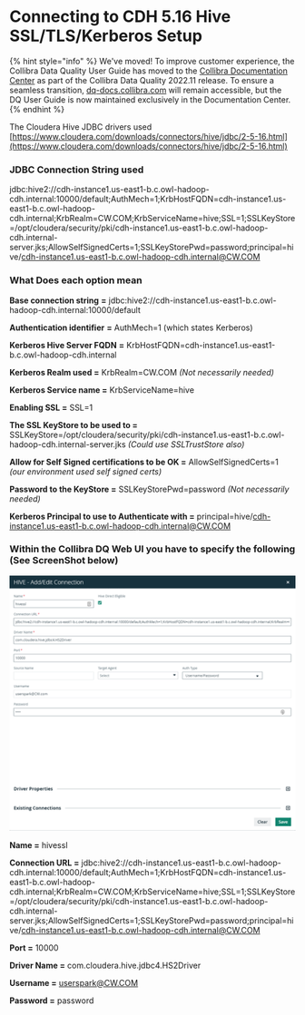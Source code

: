 # Connecting to CDH 5.16 Hive SSL/TLS/Kerberos Setup

{% hint style="info" %}
We've moved! To improve customer experience, the Collibra Data Quality User Guide has moved to the [Collibra Documentation Center](https://productresources.collibra.com/docs/collibra/latest/Content/DataQuality/DBConnection/Connecting%20to%20CDH%205.16%20Hive.htm) as part of the Collibra Data Quality 2022.11 release. To ensure a seamless transition, [dq-docs.collibra.com](http://dq-docs.collibra.com/) will remain accessible, but the DQ User Guide is now maintained exclusively in the Documentation Center.
{% endhint %}

The Cloudera Hive JDBC drivers used [https://www.cloudera.com/downloads/connectors/hive/jdbc/2-5-16.html](https://www.cloudera.com/downloads/connectors/hive/jdbc/2-5-16.html)

### JDBC Connection String used

jdbc:hive2://cdh-instance1.us-east1-b.c.owl-hadoop-cdh.internal:10000/default;AuthMech=1;KrbHostFQDN=cdh-instance1.us-east1-b.c.owl-hadoop-cdh.internal;KrbRealm=CW.COM;KrbServiceName=hive;SSL=1;SSLKeyStore=/opt/cloudera/security/pki/cdh-instance1.us-east1-b.c.owl-hadoop-cdh.internal-server.jks;AllowSelfSignedCerts=1;SSLKeyStorePwd=password;principal=hive/cdh-instance1.us-east1-b.c.owl-hadoop-cdh.internal@CW.COM

### What Does each option mean

**Base connection string** **=** jdbc:hive2://cdh-instance1.us-east1-b.c.owl-hadoop-cdh.internal:10000/default

**Authentication identifier** **=** AuthMech=1 (which states Kerberos)

**Kerberos Hive Server FQDN** **=** KrbHostFQDN=cdh-instance1.us-east1-b.c.owl-hadoop-cdh.internal

**Kerberos Realm used =** KrbRealm=CW.COM _(Not necessarily needed)_

**Kerberos Service name =** KrbServiceName=hive

**Enabling SSL =** SSL=1

**The SSL KeyStore to be used to =** SSLKeyStore=/opt/cloudera/security/pki/cdh-instance1.us-east1-b.c.owl-hadoop-cdh.internal-server.jks _(Could use SSLTrustStore also)_

**Allow for Self Signed certifications to be OK =** AllowSelfSignedCerts=1 _(our environment used self signed certs)_

**Password to the KeyStore =** SSLKeyStorePwd=password _(Not necessarily needed)_

**Kerberos Principal to use to Authenticate with =** principal=hive/cdh-instance1.us-east1-b.c.owl-hadoop-cdh.internal@CW.COM

### Within the Collibra DQ Web UI you have to specify the following (See ScreenShot below)

![](<../../../.gitbook/assets/dq-hive-connection (1).png>)

**Name =** hivessl

**Connection URL =** jdbc:hive2://cdh-instance1.us-east1-b.c.owl-hadoop-cdh.internal:10000/default;AuthMech=1;KrbHostFQDN=cdh-instance1.us-east1-b.c.owl-hadoop-cdh.internal;KrbRealm=CW.COM;KrbServiceName=hive;SSL=1;SSLKeyStore=/opt/cloudera/security/pki/cdh-instance1.us-east1-b.c.owl-hadoop-cdh.internal-server.jks;AllowSelfSignedCerts=1;SSLKeyStorePwd=password;principal=hive/cdh-instance1.us-east1-b.c.owl-hadoop-cdh.internal@CW.COM

**Port =** 10000

**Driver Name =** com.cloudera.hive.jdbc4.HS2Driver

**Username =** [userspark@CW.COM](mailto:userspark@CW.COM)

**Password =** password
